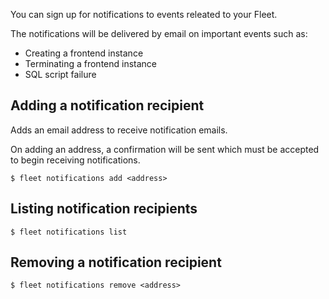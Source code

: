 You can sign up for notifications to events releated to your Fleet.

The notifications will be delivered by email on important events such as:

 - Creating a frontend instance
 - Terminating a frontend instance
 - SQL script failure

Adding a notification recipient
----

Adds an email address to receive notification emails.

On adding an address, a confirmation will be sent which must be accepted to
begin receiving notifications.

```
$ fleet notifications add <address>
```

Listing notification recipients
----

```
$ fleet notifications list
```

Removing a notification recipient
----

```
$ fleet notifications remove <address>
```
